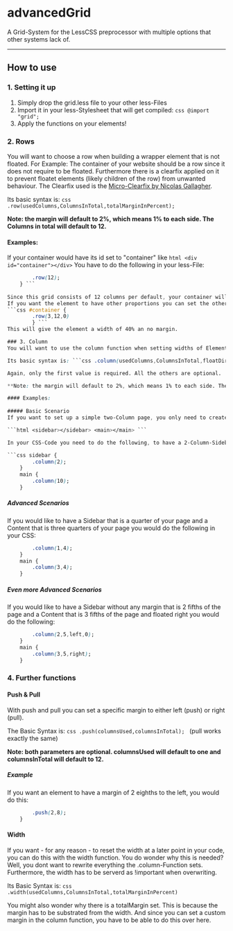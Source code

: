 advancedGrid
============

A Grid-System for the LessCSS preprocessor with multiple options that other systems lack of.
****
How to use
----
### 1. Setting it up
1. Simply drop the grid.less file to your other less-Files
2. Import it in your less-Stylesheet that will get compiled: ```css @import "grid"; ```
3. Apply the functions on your elements!

### 2. Rows
You will want to choose a row when building a wrapper element that is not floated.
For Example: The container of your website should be a row since it does not require to be floated. Furthermore there is a clearfix applied on it to prevent floatet elements (likely children of the row) from unwanted behaviour. The Clearfix used is the [Micro-Clearfix by Nicolas Gallagher](http://nicolasgallagher.com/micro-clearfix-hack/).

Its basic syntax is: ```css
.row(usedColumns,ColumnsInTotal,totalMarginInPercent);```

**Note: the margin will default to 2%, which means 1% to each side. The Columns in total will default to 12.**

#### Examples:

If your container would have its id set to  "container" like ```html <div id="container"></div>```
You have to do the following in your less-File:
```css #container {
		.row(12);
	} ```
	
Since this grid consists of 12 columns per default, your container will be styled to have a width of 98% and a margin of 1% to each, left and right.
If you want the element to have other proportions you can set the other - optional - parameters.
```css #container {
		.row(3,12,0)
		} ```
This will give the element a width of 40% an no margin.

### 3. Column
You will want to use the column function when setting widths of Elements that need to be floated. For example if you want to add a Sidebar, or even two on your page.

Its basic syntax is: ```css .column(usedColumns,ColumnsInTotal,floatDirection,totalMarginInPercent); ``` 

Again, only the first value is required. All the others are optional.

**Note: the margin will default to 2%, which means 1% to each side. The Columns in total will default to 12. The floatDirection will default to left.**

#### Examples:
		
##### Basic Scenario
If you want to set up a simple two-Column page, you only need to create two elements.

```html <sidebar></sidebar> <main></main> ```

In your CSS-Code you need to do the following, to have a 2-Column-Sidebar and a 10 Column Main-Content

```css sidebar {
		.column(2);
	}
	main {
		.column(10);
	}
```
##### Advanced Scenarios
If you would like to have a Sidebar that is a quarter of your page and a Content that is three quarters of your page you would do the following in your CSS:

```css sidebar {
		.column(1,4);
	}
	main {
		.column(3,4);
	}
```
##### Even more Advanced Scenarios
If you would like to have a Sidebar without any margin that is 2 fifths of the page and a Content that is 3 fifths of the page and floated right you would do the following:

```css sidebar {
		.column(2,5,left,0);
	}
	main {
		.column(3,5,right);
	}
```	
### 4. Further functions
#### Push & Pull
With push and pull you can set a specific margin to either left (push) or right (pull).

The Basic Syntax is: ```css .push(columnsUsed,columnsInTotal); ``` (pull works exactly the same)

**Note: both parameters are optional. columnsUsed will default to one and columnsInTotal will default to 12.**

##### Example
If you want an element to have a margin of 2 eighths to the left, you would do this:

```css #anyElement {
		.push(2,8);
	}
``` 
#### Width
If you want - for any reason - to reset the width at a later point in your code, you can do this with the width function.
You do wonder why this is needed? Well, you dont want to rewrite everything the .column-Function sets. Furthermore, the width has to be serverd as !important when overwriting.

Its Basic Syntax is: ```css .width(usedColumns,ColumnsInTotal,totalMarginInPercent) ```

You might also wonder why there is a totalMargin set. This is because the margin has to be substrated from the width. And since you can set a custom margin in the column function, you have to be able to do this over here. 
 		